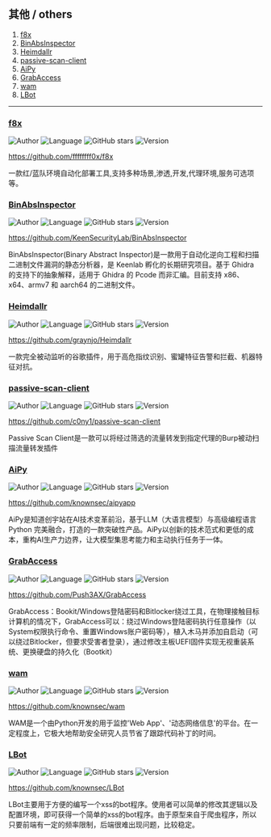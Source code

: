 ## 其他 / others

1. [f8x](#f8x)
2. [BinAbsInspector](#binabsinspector)
3. [Heimdallr](#heimdallr)
4. [passive-scan-client](#passive-scan-client)
5. [AiPy](#aipy)
6. [GrabAccess](#grabaccess)
7. [wam](#wam)
8. [LBot](#lbot)

----------------------------------------

### [f8x](detail/f8x.md)
![Author](https://img.shields.io/badge/Author-ffffffff0x-orange)
![Language](https://img.shields.io/badge/Language-Bash-blue)
![GitHub stars](https://img.shields.io/github/stars/ffffffff0x/f8x.svg?style=flat&logo=github)
![Version](https://img.shields.io/badge/Version-V1.6.2-red)

<https://github.com/ffffffff0x/f8x>

一款红/蓝队环境自动化部署工具,支持多种场景,渗透,开发,代理环境,服务可选项等。

### [BinAbsInspector](detail/BinAbsInspector.md)
![Author](https://img.shields.io/badge/Author-KeenSecurityLab-orange)
![Language](https://img.shields.io/badge/Language-Java-blue)
![GitHub stars](https://img.shields.io/github/stars/KeenSecurityLab/BinAbsInspector.svg?style=flat&logo=github)
![Version](https://img.shields.io/badge/Version-V0.1-red)

<https://github.com/KeenSecurityLab/BinAbsInspector>

BinAbsInspector(Binary Abstract Inspector)是一款用于自动化逆向工程和扫描二进制文件漏洞的静态分析器，是 Keenlab 孵化的长期研究项目。基于 Ghidra 的支持下的抽象解释，适用于 Ghidra 的 Pcode 而非汇编。目前支持 x86、x64、armv7 和 aarch64 的二进制文件。

### [Heimdallr](detail/Heimdallr.md)
![Author](https://img.shields.io/badge/Author-graynjo-orange)
![Language](https://img.shields.io/badge/Language-JavaScript-blue)
![GitHub stars](https://img.shields.io/github/stars/graynjo/Heimdallr.svg?style=flat&logo=github)
![Version](https://img.shields.io/badge/Version-V1.1.3-red)

<https://github.com/graynjo/Heimdallr>

一款完全被动监听的谷歌插件，用于高危指纹识别、蜜罐特征告警和拦截、机器特征对抗。

### [passive-scan-client](detail/passive-scan-client.md)
![Author](https://img.shields.io/badge/Author-c0ny1-orange)
![Language](https://img.shields.io/badge/Language-Java-blue)
![GitHub stars](https://img.shields.io/github/stars/c0ny1/passive-scan-client.svg?style=flat&logo=github)
![Version](https://img.shields.io/badge/Version-V0.3.1-red)

<https://github.com/c0ny1/passive-scan-client>

Passive Scan Client是一款可以将经过筛选的流量转发到指定代理的Burp被动扫描流量转发插件

### [AiPy](detail/AiPy.md)
![Author](https://img.shields.io/badge/Author-Knownsec-orange)
![Language](https://img.shields.io/badge/Language-Python-blue)
![GitHub stars](https://img.shields.io/github/stars/knownsec/aipyapp.svg?style=flat&logo=github)
![Version](https://img.shields.io/badge/Version-V0.1.25-red)

<https://github.com/knownsec/aipyapp>

AiPy是知道创宇站在AI技术变革前沿，基于LLM（大语言模型）与高级编程语言Python 完美融合，打造的一款突破性产品。AiPy以创新的技术范式和更低的成本，重构AI生产力边界，让大模型集思考能力和主动执行任务于一体。

### [GrabAccess](detail/GrabAccess.md)
![Author](https://img.shields.io/badge/Author-Push3AX-orange)
![Language](https://img.shields.io/badge/Language-C-blue)
![GitHub stars](https://img.shields.io/github/stars/Push3AX/GrabAccess.svg?style=flat&logo=github)
![Version](https://img.shields.io/badge/Version-V1.1-red)

<https://github.com/Push3AX/GrabAccess>

GrabAccess：Bookit/Windows登陆密码和Bitlocker绕过工具，在物理接触目标计算机的情况下，GrabAccess可以：绕过Windows登陆密码执行任意操作（以System权限执行命令、重置Windows账户密码等），植入木马并添加自启动（可以绕过Bitlocker，但要求受害者登录），通过修改主板UEFI固件实现无视重装系统、更换硬盘的持久化（Bootkit）

### [wam](detail/wam.md)
![Author](https://img.shields.io/badge/Author-knownsec404-orange)
![Language](https://img.shields.io/badge/Language-Python-blue)
![GitHub stars](https://img.shields.io/github/stars/knownsec/wam.svg?style=flat&logo=github)
![Version](https://img.shields.io/badge/Version-V1.0-red)

<https://github.com/knownsec/wam>

WAM是一个由Python开发的用于监控'Web App'、'动态网络信息'的平台。在一定程度上，它极大地帮助安全研究人员节省了跟踪代码补丁的时间。

### [LBot](detail/LBot.md)
![Author](https://img.shields.io/badge/Author-LoRexxar@knownsec404-orange)
![Language](https://img.shields.io/badge/Language-Python-blue)
![GitHub stars](https://img.shields.io/github/stars/knownsec/LBot.svg?style=flat&logo=github)
![Version](https://img.shields.io/badge/Version-V0.0.1-red)

<https://github.com/knownsec/LBot>

LBot主要用于方便的编写一个xss的bot程序。使用者可以简单的修改其逻辑以及配置环境，即可获得一个简单的xss的bot程序。由于原型来自于爬虫程序，所以只要前端有一定的频率限制，后端很难出现问题，比较稳定。

